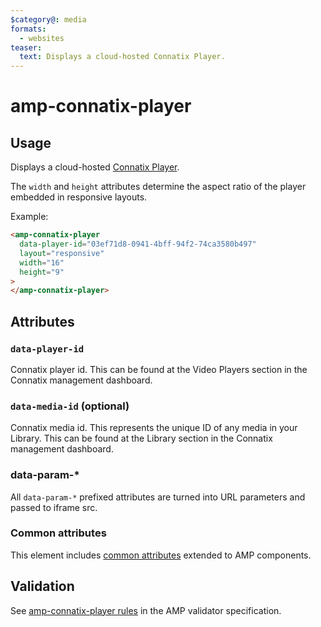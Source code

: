 ```yaml
---
$category@: media
formats:
  - websites
teaser:
  text: Displays a cloud-hosted Connatix Player.
---
```


# amp-connatix-player

## Usage

Displays a cloud-hosted [Connatix Player](https://www.connatix.com/).

The `width` and `height` attributes determine the aspect ratio of the player embedded in responsive layouts.

Example:

```html
<amp-connatix-player
  data-player-id="03ef71d8-0941-4bff-94f2-74ca3580b497"
  layout="responsive"
  width="16"
  height="9"
>
</amp-connatix-player>
```

## Attributes

### `data-player-id`

Connatix player id. This can be found at the Video Players section in the
Connatix management dashboard.

### `data-media-id` (optional)

Connatix media id. This represents the unique ID of any media in your Library.
This can be found at the Library section in the Connatix management dashboard.

### data-param-\*

All `data-param-*` prefixed attributes are turned into URL parameters and passed to iframe src.

### Common attributes

This element includes [common attributes](https://amp.dev/documentation/guides-and-tutorials/learn/common_attributes)
extended to AMP components.

## Validation

See [amp-connatix-player rules](validator-amp-connatix-player.protoascii) in the AMP validator specification.
